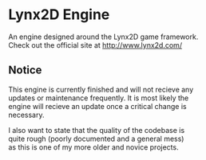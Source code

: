 # Lynx2D Engine
An engine designed around the Lynx2D game framework.<br>
Check out the official site at http://www.lynx2d.com/

## Notice
This engine is currently finished and will not recieve any<br>
updates or maintenance frequently. It is most likely the<br>
engine will recieve an update once a critical change is<br>
necessary. 

I also want to state that the quality of the codebase is<br>
quite rough (poorly documented and a general mess)<br>
as this is one of my more older and novice projects.
